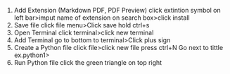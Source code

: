 
  1. Add Extension (Markdown PDF, PDF Preview)
  click extintion symbol on left bar>imput name of extension on search box>click install
  2. Save file
   click file menu>Click save
   hold ctrl+s
  3. Open Terminal
   click terminal>click new terminal
  4. Add Terminal
   go to bottom to terminal>Click plus sign
  5. Create a Python file
   click file>click new file
   press ctrl+N
   Go next to tittle ex.python1>
  6. Run Python file
   click the green triangle on top right 